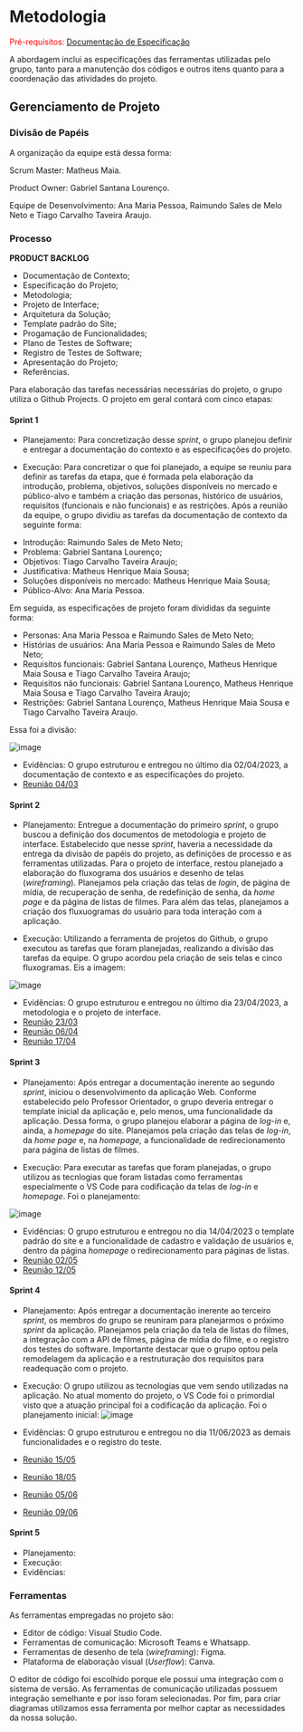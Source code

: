 
# Metodologia

<span style="color:red">Pré-requisitos: <a href="2-Especificação do Projeto.md"> Documentação de Especificação</a></span>

A abordagem inclui as especificações das ferramentas utilizadas pelo grupo, tanto para a manutenção dos códigos e outros itens quanto para a coordenação das atividades do projeto.

## Gerenciamento de Projeto

### Divisão de Papéis

A organização da equipe está dessa forma:

Scrum Master: Matheus Maia.

Product Owner: Gabriel Santana Lourenço.

Equipe de Desenvolvimento: Ana Maria Pessoa, Raimundo Sales de Melo Neto e Tiago Carvalho Taveira Araujo.

### Processo

**PRODUCT BACKLOG**
- Documentação de Contexto;
- Especificação do Projeto;
- Metodologia;
- Projeto de Interface;
- Arquitetura da Solução;
- Template padrão do Site;
- Progamação de Funcionalidades;
- Plano de Testes de Software;
- Registro de Testes de Software;
- Apresentação do Projeto;
- Referências.

Para elaboração das tarefas necessárias necessárias do projeto, o grupo utiliza o Github Projects. O projeto em geral contará com cinco etapas:

#### Sprint 1
- Planejamento: Para concretização desse _sprint_, o grupo planejou definir e entregar a documentação do contexto e as especificações do projeto. 

- Execução: Para concretizar o que foi planejado, a equipe se reuniu para definir as tarefas da etapa, que é formada pela elaboração da introdução, problema, objetivos, soluções disponíveis no mercado e público-alvo e também a criação das  personas, histórico de usuários, requisitos (funcionais e não funcionais) e as restrições. Após a reunião da equipe, o grupo dividiu as tarefas da documentação de contexto da seguinte forma:

* Introdução: Raimundo Sales de Meto Neto;
* Problema: Gabriel Santana Lourenço;
* Objetivos: Tiago Carvalho Taveira Araujo;
* Justificativa: Matheus Henrique Maia Sousa;
* Soluções disponíveis no mercado: Matheus Henrique Maia Sousa;
* Público-Alvo: Ana Maria Pessoa.

Em seguida, as especificações de projeto foram divididas da seguinte forma:
* Personas: Ana Maria Pessoa e Raimundo Sales de Meto Neto;
* Histórias de usuários: Ana Maria Pessoa e Raimundo Sales de Meto Neto;
* Requisitos funcionais: Gabriel Santana Lourenço, Matheus Henrique Maia Sousa e Tiago Carvalho Taveira Araujo;
* Requisitos não funcionais: Gabriel Santana Lourenço, Matheus Henrique Maia Sousa e Tiago Carvalho Taveira Araujo;
* Restrições: Gabriel Santana Lourenço, Matheus Henrique Maia Sousa e Tiago Carvalho Taveira Araujo.

Essa foi a divisão:

![image](https://user-images.githubusercontent.com/100796561/232930595-5f310a4f-049b-4eb0-84e4-b634a0af19e6.png)

- Evidências: O grupo estruturou e entregou no último dia 02/04/2023, a documentação de contexto e as especificações do projeto.
- [Reunião 04/03](https://user-images.githubusercontent.com/127675409/233796632-dbfbef75-fabc-4d42-ad0a-523ad68494e8.png)


#### Sprint 2
- Planejamento: Entregue a documentação do primeiro _sprint_, o grupo buscou a definição dos documentos de metodologia e projeto de interface. Estabelecido que nesse _sprint_, haveria a necessidade da entrega da divisão de papéis do projeto, as definições de processo e as ferramentas utilizadas. Para o projeto de interface, restou planejado a elaboração do fluxograma dos usuários e desenho de telas (_wireframing_). Planejamos pela criação das telas de _login_, de página de mídia, de recuperação de senha, de redefinição de senha, da _home page_ e da página de listas de filmes. Para além das telas, planejamos a criação dos fluxuogramas do usuário para toda interação com a aplicação.

- Execução: Utilizando a ferramenta de projetos do Github, o grupo executou as tarefas que foram planejadas, realizando a divisão das tarefas da equipe. O grupo acordou pela criação de seis telas e cinco fluxogramas. Eis a imagem:

![image](https://user-images.githubusercontent.com/100796561/233748927-6f21ae3f-0c48-4c5a-aa91-dcfbd75b36b5.png)


- Evidências: O grupo estruturou e entregou no último dia 23/04/2023, a metodologia e o projeto de interface.
- [Reunião 23/03](https://user-images.githubusercontent.com/127675409/233796326-4addb9e0-e12f-40cf-ab70-9363587a1eb4.png)
- [Reunião 06/04](https://user-images.githubusercontent.com/127675409/233796428-c664c752-31da-4710-93e3-0ae20537de75.png)
- [Reunião 17/04](https://user-images.githubusercontent.com/127675409/233796489-1e916c1d-45c0-4848-aeef-74028402151f.png)




#### Sprint 3
- Planejamento: Após entregar a documentação inerente ao segundo _sprint_, iniciou o desenvolvimento da aplicação Web. Conforme estabelecido pelo Professor Orientador, o grupo deveria entregar o template inicial da aplicação e, pelo menos, uma funcionalidade da aplicação. Dessa forma, o grupo planejou elaborar a página de _log-in_ e, ainda, a _homepage_ do site. Planejamos pela criação das telas de _log-in_, da _home page_ e, na _homepage,_ a funcionalidade de redirecionamento para página de listas de filmes. 

- Execução: Para executar as tarefas que foram planejadas, o grupo utilizou as tecnlogias que foram listadas como ferramentas especialmente o VS Code para codificação da telas de _log-in_ e _homepage_. Foi o planejamento:

![image](https://github.com/ICEI-PUC-Minas-PMV-ADS/pmv-ads-2023-1-e1-proj-web-t12-movie-manager/assets/100796561/4a0ae32a-2b4c-450c-afe6-f3015a6cd905)


- Evidências: O grupo estruturou e entregou no dia 14/04/2023 o template padrão do site e a funcionalidade de cadastro e validação de usuários e, dentro da página _homepage_ o redirecionamento para páginas de listas.
- [Reunião 02/05](https://github.com/ICEI-PUC-Minas-PMV-ADS/pmv-ads-2023-1-e1-proj-web-t12-movie-manager/assets/100796561/781ce559-ab1e-4b58-836d-6284251a320e)
- [Reunião 12/05](https://github.com/ICEI-PUC-Minas-PMV-ADS/pmv-ads-2023-1-e1-proj-web-t12-movie-manager/assets/100796561/b3c5c435-34bf-4685-917b-035fee7f02e2)



#### Sprint 4
- Planejamento: Após entregar a documentação inerente ao terceiro _sprint_, os membros do grupo se reuniram para planejarmos o próximo _sprint_ da aplicação. Planejamos pela criação da tela de listas do filmes, a integração com a API de filmes, página de mídia do filme, e o registro dos testes do software. Importante destacar que o grupo optou pela remodelagem da aplicação e a restruturação dos requisitos para readequação com o projeto. 

- Execução: O grupo utilizou as tecnologias que vem sendo utilizadas na aplicação. No atual momento do projeto, o VS Code foi o primordial visto que a atuação principal foi a codificação da aplicação. Foi o planejamento inicial:
![image](https://github.com/ICEI-PUC-Minas-PMV-ADS/pmv-ads-2023-1-e1-proj-web-t12-movie-manager/assets/100796561/b71dc81c-0557-4205-b50f-f71e6982ee74)

- Evidências: O grupo estruturou e entregou no dia 11/06/2023 as demais funcionalidades e o registro do teste.
- [Reunião 15/05](https://github.com/ICEI-PUC-Minas-PMV-ADS/pmv-ads-2023-1-e1-proj-web-t12-movie-manager/assets/100796561/5b0539f4-b194-4601-b139-f6c74c68ce9b)
- [Reunião 18/05](https://github.com/ICEI-PUC-Minas-PMV-ADS/pmv-ads-2023-1-e1-proj-web-t12-movie-manager/assets/100796561/00a771dd-0512-4d5b-bcb0-b6dccae4997f)
- [Reunião 05/06](https://github.com/ICEI-PUC-Minas-PMV-ADS/pmv-ads-2023-1-e1-proj-web-t12-movie-manager/assets/100796561/e4b10590-2d5a-4074-bb18-93bb2f4d572f)
- [Reunião 09/06](https://github.com/ICEI-PUC-Minas-PMV-ADS/pmv-ads-2023-1-e1-proj-web-t12-movie-manager/assets/100796561/ff478752-c236-412d-b245-7dd1fed35542)

#### Sprint 5
- Planejamento:
- Execução:
- Evidências:

 

### Ferramentas

As ferramentas empregadas no projeto são:

- Editor de código: Visual Studio Code.
- Ferramentas de comunicação: Microsoft Teams e Whatsapp.
- Ferramentas de desenho de tela (_wireframing_): Figma.
- Plataforma de elaboração visual (_Userflow_): Canva.

O editor de código foi escolhido porque ele possui uma integração com o
sistema de versão. As ferramentas de comunicação utilizadas possuem
integração semelhante e por isso foram selecionadas. Por fim, para criar
diagramas utilizamos essa ferramenta por melhor captar as
necessidades da nossa solução.


 

